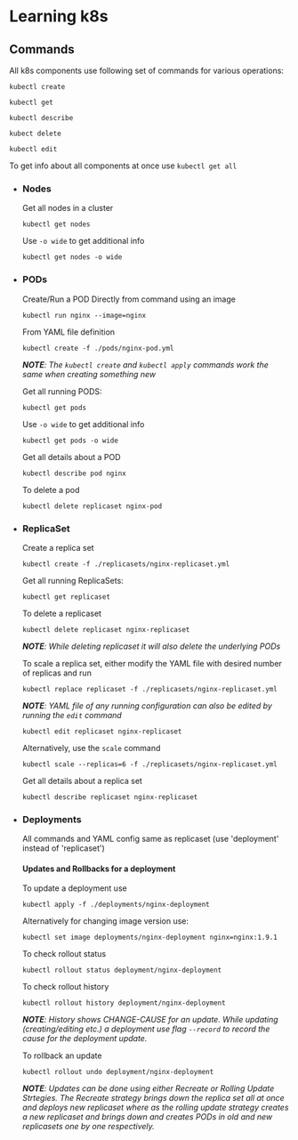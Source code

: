 # Learning k8s

## Commands

All k8s components use following set of commands for various operations:  

`kubectl create`

`kubectl get`

`kubectl describe`

`kubect delete`

`kubectl edit`

To get info about all components at once use `kubectl get all`


- ### Nodes
    Get all nodes in a cluster
    ```
    kubectl get nodes
    ```
    Use `-o wide` to get additional info
    ```
    kubectl get nodes -o wide
    ```

- ### PODs

    Create/Run a POD Directly from command using an image

    ```
    kubectl run nginx --image=nginx
    ```

    From YAML file definition

    ```
    kubectl create -f ./pods/nginx-pod.yml
    ```
    _**NOTE**: The `kubectl create` and `kubectl apply` commands work the same when creating something new_

    Get all running PODS:

    ```
    kubectl get pods
    ```
    Use `-o wide` to get additional info
    ```
    kubectl get pods -o wide
    ```
    Get all details about a POD 
    ```
    kubectl describe pod nginx
    ```
    To delete a pod
    ```
    kubectl delete replicaset nginx-pod
    ```

- ### ReplicaSet
    Create a replica set
    ```
    kubectl create -f ./replicasets/nginx-replicaset.yml
    ```
    Get all running ReplicaSets:
    ```
    kubectl get replicaset
    ```
    To delete a replicaset
    ```
    kubectl delete replicaset nginx-replicaset
    ```
    _**NOTE**: While deleting replicaset it will also delete the underlying PODs_

    To scale a replica set, either modify the YAML file with desired number of replicas and run
    ```
    kubectl replace replicaset -f ./replicasets/nginx-replicaset.yml
    ```
    _**NOTE**: YAML file of any running configuration can also be edited by running the `edit` command_
    ```
    kubectl edit replicaset nginx-replicaset
    ```
    Alternatively, use the `scale` command
    ```
    kubectl scale --replicas=6 -f ./replicasets/nginx-replicaset.yml
    ```
    Get all details about a replica set 
    ```
    kubectl describe replicaset nginx-replicaset
    ```

- ### Deployments
    All commands and YAML config same as replicaset (use 'deployment' instead of 'replicaset')

    #### **Updates and Rollbacks for a deployment**

    To update a deployment use
    ```
    kubectl apply -f ./deployments/nginx-deployment
    ```
    Alternatively for changing image version use:
    ```
    kubectl set image deployments/nginx-deployment nginx=nginx:1.9.1
    ```

    To check rollout status
    ```
    kubectl rollout status deployment/nginx-deployment
    ```
    To check rollout history
    ```
    kubectl rollout history deployment/nginx-deployment
    ```
    _**NOTE**:  History shows CHANGE-CAUSE for an update. While updating (creating/editing etc.) a deployment use flag `--record` to record the cause for the deployment update._


    To rollback an update
    ```
    kubectl rollout undo deployment/nginx-deployment
    ```
    _**NOTE**: Updates can be done using either Recreate or Rolling Update Strtegies. The Recreate strategy brings down the replica set all at once and deploys new replicaset where as the rolling update strategy creates a new replicaset and brings down and creates PODs in old and new replicasets one by one respectively._